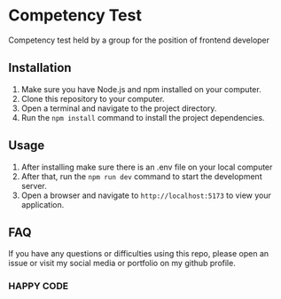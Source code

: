 # Competency Test

Competency test held by a group for the position of frontend developer

## Installation

1. Make sure you have Node.js and npm installed on your computer.
2. Clone this repository to your computer.
3. Open a terminal and navigate to the project directory.
4. Run the `npm install` command to install the project dependencies.

## Usage

1. After installing make sure there is an .env file on your local computer
2. After that, run the `npm run dev` command to start the development server.
3. Open a browser and navigate to `http://localhost:5173` to view your application.

## FAQ

If you have any questions or difficulties using this repo, please open an issue or visit my social media or portfolio on my github profile.

### HAPPY CODE
<!-- ryn -->